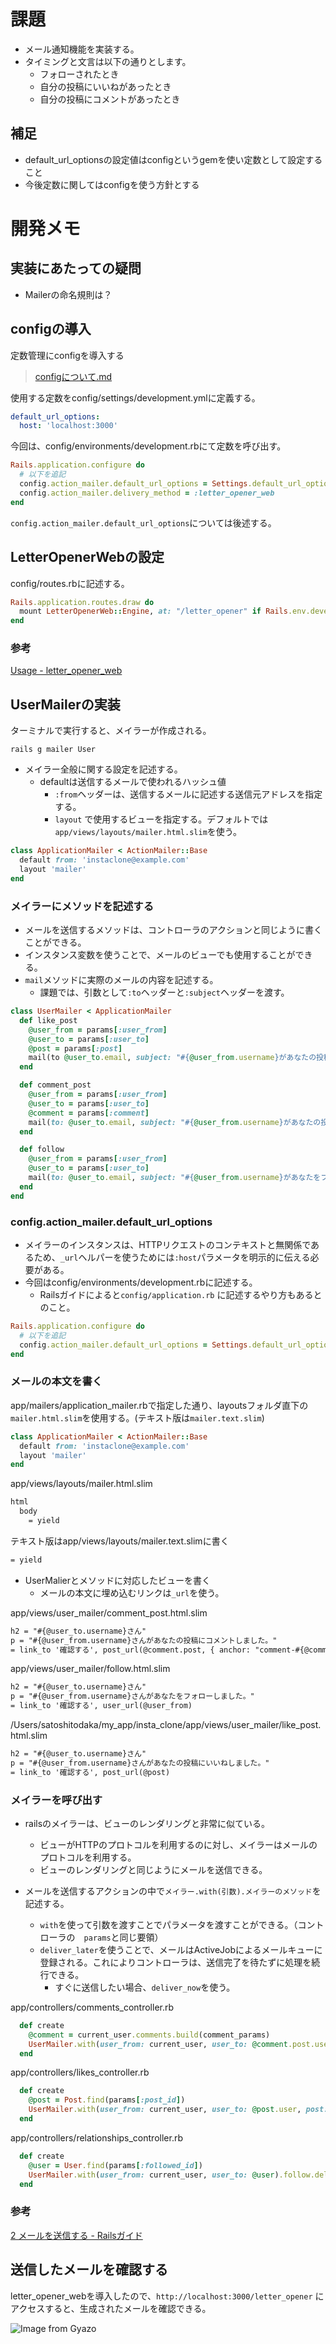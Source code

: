 # 課題
- メール通知機能を実装する。
- タイミングと文言は以下の通りとします。
  - フォローされたとき
  - 自分の投稿にいいねがあったとき
  - 自分の投稿にコメントがあったとき
## 補足
- default_url_optionsの設定値はconfigというgemを使い定数として設定すること
- 今後定数に関してはconfigを使う方針とする

# 開発メモ
## 実装にあたっての疑問
- Mailerの命名規則は？

## configの導入
定数管理にconfigを導入する
> [configについて.md](https://github.com/satoshitodaka/TIL/edit/main/06_InstaClone/11_mail_on_activity/config%E3%81%AB%E3%81%A4%E3%81%84%E3%81%A6.md)

使用する定数をconfig/settings/development.ymlに定義する。
```yml
default_url_options:
  host: 'localhost:3000'
```
今回は、config/environments/development.rbにて定数を呼び出す。
```rb
Rails.application.configure do
  # 以下を追記
  config.action_mailer.default_url_options = Settings.default_url_options.to_h
  config.action_mailer.delivery_method = :letter_opener_web
end
```
`config.action_mailer.default_url_options`については後述する。

## LetterOpenerWebの設定
config/routes.rbに記述する。
```rb
Rails.application.routes.draw do
  mount LetterOpenerWeb::Engine, at: "/letter_opener" if Rails.env.development?
end
```

### 参考
[Usage - letter_opener_web](https://github.com/fgrehm/letter_opener_web#:~:text=letter_opener_web%27%2C%20%27~%3E%202.0%27%0Aend-,Usage,-Add%20to%20your)

## UserMailerの実装
ターミナルで実行すると、メイラーが作成される。
```
rails g mailer User
```
- メイラー全般に関する設定を記述する。
  - defaultは送信するメールで使われるハッシュ値
    - `:from`ヘッダーは、送信するメールに記述する送信元アドレスを指定する。
    - `layout` で使用するビューを指定する。デフォルトでは　`app/views/layouts/mailer.html.slim`を使う。
```rb
class ApplicationMailer < ActionMailer::Base
  default from: 'instaclone@example.com'
  layout 'mailer'
end
```
### メイラーにメソッドを記述する
- メールを送信するメソッドは、コントローラのアクションと同じように書くことができる。
- インスタンス変数を使うことで、メールのビューでも使用することができる。
- `mail`メソッドに実際のメールの内容を記述する。
  - 課題では、引数として`:to`ヘッダーと`:subject`ヘッダーを渡す。

```rb
class UserMailer < ApplicationMailer
  def like_post
    @user_from = params[:user_from]
    @user_to = params[:user_to]
    @post = params[:post]
    mail(to @user_to.email, subject: "#{@user_from.username}があなたの投稿にいいねしました")
  end

  def comment_post
    @user_from = params[:user_from]
    @user_to = params[:user_to]
    @comment = params[:comment]
    mail(to: @user_to.email, subject: "#{@user_from.username}があなたの投稿にコメントしました")
  end

  def follow
    @user_from = params[:user_from]
    @user_to = params[:user_to]
    mail(to: @user_to.email, subject: "#{@user_from.username}があなたをフォローしました")
  end
end
```

### config.action_mailer.default_url_options
- メイラーのインスタンスは、HTTPリクエストのコンテキストと無関係であるため、`_url`ヘルパーを使うためには`:host`パラメータを明示的に伝える必要がある。
- 今回はconfig/environments/development.rbに記述する。
  - Railsガイドによると`config/application.rb` に記述するやり方もあるとのこと。
```rb
Rails.application.configure do
  # 以下を追記
  config.action_mailer.default_url_options = Settings.default_url_options.to_h
end
```

### メールの本文を書く
app/mailers/application_mailer.rbで指定した通り、layoutsフォルダ直下の　`mailer.html.slim`を使用する。(テキスト版は`mailer.text.slim`)
```rb
class ApplicationMailer < ActionMailer::Base
  default from: 'instaclone@example.com'
  layout 'mailer'
end

```
app/views/layouts/mailer.html.slim
```html
html
  body
    = yield
```

テキスト版はapp/views/layouts/mailer.text.slimに書く
```html
= yield
```

- UserMalierとメソッドに対応したビューを書く
  - メールの本文に埋め込むリンクは`_url`を使う。

app/views/user_mailer/comment_post.html.slim
```html
h2 = "#{@user_to.username}さん"
p = "#{@user_from.username}さんがあなたの投稿にコメントしました。"
= link_to '確認する', post_url(@comment.post, { anchor: "comment-#{@comment.id}" })
```
app/views/user_mailer/follow.html.slim
```html
h2 = "#{@user_to.username}さん"
p = "#{@user_from.username}さんがあなたをフォローしました。"
= link_to '確認する', user_url(@user_from)
```
/Users/satoshitodaka/my_app/insta_clone/app/views/user_mailer/like_post.html.slim
```html
h2 = "#{@user_to.username}さん"
p = "#{@user_from.username}さんがあなたの投稿にいいねしました。"
= link_to '確認する', post_url(@post)
```

### メイラーを呼び出す
- railsのメイラーは、ビューのレンダリングと非常に似ている。
  - ビューがHTTPのプロトコルを利用するのに対し、メイラーはメールのプロトコルを利用する。
  - ビューのレンダリングと同じようにメールを送信できる。

- メールを送信するアクションの中で`メイラー.with(引数).メイラーのメソッド`を記述する。
  - `with`を使って引数を渡すことでパラメータを渡すことができる。（コントローラの　`params`と同じ要領）
  - `deliver_later`を使うことで、メールはActiveJobによるメールキューに登録される。これによりコントローラは、送信完了を待たずに処理を続行できる。
    - すぐに送信したい場合、`deliver_now`を使う。

app/controllers/comments_controller.rb
```rb
  def create
    @comment = current_user.comments.build(comment_params)
    UserMailer.with(user_from: current_user, user_to: @comment.post.user, comment: @comment).comment_post.deliver_later if @comment.save
  end
```

app/controllers/likes_controller.rb
```rb
  def create
    @post = Post.find(params[:post_id])
    UserMailer.with(user_from: current_user, user_to: @post.user, post: @post).like_post.deliver_later if current_user.like(@post)
  end
```

app/controllers/relationships_controller.rb
```rb
  def create
    @user = User.find(params[:followed_id])
    UserMailer.with(user_from: current_user, user_to: @user).follow.deliver_later if current_user.follow(@user)
  end
```

### 参考
[2 メールを送信する - Railsガイド](https://railsguides.jp/action_mailer_basics.html#%E3%83%A1%E3%83%BC%E3%83%AB%E3%82%92%E9%80%81%E4%BF%A1%E3%81%99%E3%82%8B)

## 送信したメールを確認する
letter_opener_webを導入したので、`http://localhost:3000/letter_opener` にアクセスすると、生成されたメールを確認できる。

![Image from Gyazo](https://i.gyazo.com/80e76d4b0e62f9c43aed2f5d00ca4072.png)
